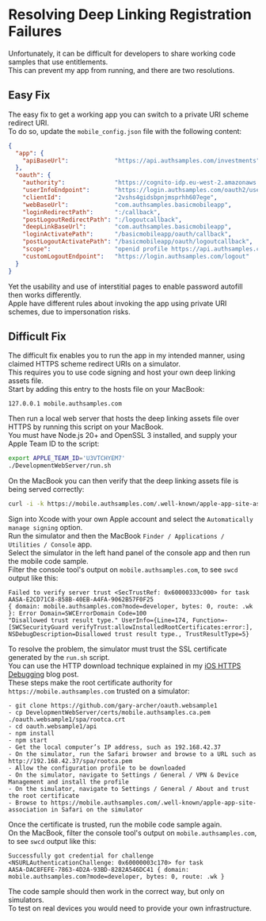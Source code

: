 # Resolving Deep Linking Registration Failures

Unfortunately, it can be difficult for developers to share working code samples that use entitlements.\
This can prevent my app from running, and there are two resolutions.

## Easy Fix

The easy fix to get a working app you can switch to a private URI scheme redirect URI.\
To do so, update the `mobile_config.json` file with the following content:

```json
{
  "app": {
    "apiBaseUrl":             "https://api.authsamples.com/investments"
  },
  "oauth": {
    "authority":              "https://cognito-idp.eu-west-2.amazonaws.com/eu-west-2_CuhLeqiE9",
    "userInfoEndpoint":       "https://login.authsamples.com/oauth2/userInfo",
    "clientId":               "2vshs4gidsbpnjmsprhh607ege",
    "webBaseUrl":             "com.authsamples.basicmobileapp",
    "loginRedirectPath":      ":/callback",
    "postLogoutRedirectPath": ":/logoutcallback",
    "deepLinkBaseUrl":        "com.authsamples.basicmobileapp",
    "loginActivatePath":      "/basicmobileapp/oauth/callback",
    "postLogoutActivatePath": "/basicmobileapp/oauth/logoutcallback",
    "scope":                  "openid profile https://api.authsamples.com/investments",
    "customLogoutEndpoint":   "https://login.authsamples.com/logout"
  }
}
```

Yet the usability and use of interstitial pages to enable password autofill then works differently.\
Apple have different rules about invoking the app using private URI schemes, due to impersonation risks.

## Difficult Fix

The difficult fix enables you to run the app in my intended manner, using claimed HTTPS scheme redirect URIs on a simulator.\
This requires you to use code signing and host your own deep linking assets file.\
Start by adding this entry to the hosts file on your MacBook:

```text
127.0.0.1 mobile.authsamples.com
```

Then run a local web server that hosts the deep linking assets file over HTTPS by running this script on your MacBook.\
You must have Node.js 20+ and OpenSSL 3 installed, and supply your Apple Team ID to the script:

```bash
export APPLE_TEAM_ID='U3VTCHYEM7'
./DevelopmentWebServer/run.sh
```

On the MacBook you can then verify that the deep linking assets file is being served correctly:

```bash
curl -i -k https://mobile.authsamples.com/.well-known/apple-app-site-association
```

Sign into Xcode with your own Apple account and select the `Automatically manage signing` option.\
Run the simulator and then the MacBook `Finder / Applications / Utilities / Console` app.\
Select the simulator in the left hand panel of the console app and then run the mobile code sample.\
Filter the console tool's output on `mobile.authsamples.com`, to see `swcd` output like this:

```text
Failed to verify server trust <SecTrustRef: 0x60000333c000> for task AASA-E2CD71C8-858B-40EB-A4FA-9062B57F0F25
{ domain: mobile.authsamples.com?mode=developer, bytes: 0, route: .wk }: Error Domain=SWCErrorDomain Code=100
"Disallowed trust result type." UserInfo={Line=174, Function=-[SWCSecurityGuard verifyTrust:allowInstalledRootCertificates:error:], NSDebugDescription=Disallowed trust result type., TrustResultType=5}
```

To resolve the problem, the simulator must trust the SSL certificate generated by the `run.sh` script.\
You can use the HTTP download technique explained in my [iOS HTTPS Debugging](https://apisandclients.com/posts/ios-https-debugging) blog post.\
These steps make the root certificate authority for `https://mobile.authsamples.com` trusted on a simulator:

```text
- git clone https://github.com/gary-archer/oauth.websample1
- cp DevelopmentWebServer/certs/mobile.authsamples.ca.pem ./oauth.websample1/spa/rootca.crt
- cd oauth.websample1/api
- npm install
- npm start
- Get the local computer’s IP address, such as 192.168.42.37
- On the simulator, run the Safari browser and browse to a URL such as http://192.168.42.37/spa/rootca.pem
- Allow the configuration profile to be downloaded
- On the simulator, navigate to Settings / General / VPN & Device Management and install the profile
- On the simulator, navigate to Settings / General / About and trust the root certificate
- Browse to https://mobile.authsamples.com/.well-known/apple-app-site-association in Safari on the simulator
```

Once the certificate is trusted, run the mobile code sample again.\
On the MacBook, filter the console tool's output on `mobile.authsamples.com`, to see `swcd` output like this:

```text
Successfully got credential for challenge <NSURLAuthenticationChallenge: 0x60000003c170> for task
AASA-DAC8FEFE-7863-4D2A-93BD-8282A546DC41 { domain: mobile.authsamples.com?mode=developer, bytes: 0, route: .wk }
```

The code sample should then work in the correct way, but only on simulators.\
To test on real devices you would need to provide your own infrastructure.
